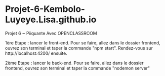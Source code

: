 # Projet-6-Kembolo-Luyeye.Lisa.github.io

Projet 6 ~ Piiquante 
Avec OPENCLASSROOM


1ère Etape : lancer le front-end. 
Pour se faire, allez dans le dossier frontend, ouvrez son terminal et taper la commande "npm start".
Rendez-vous sur http://localhost:4200/ ensuite.


2ème Etape : lancer le back-end.
Pour se faire, allez dans le dossier frontend, ouvrez son terminal et taper la commande "nodemon server"
